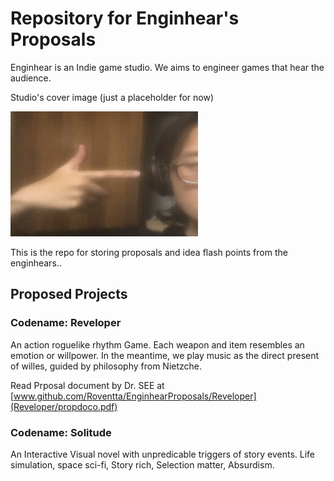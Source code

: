 # Repository for Enginhear's Proposals

Enginhear is an Indie game studio. We aims to engineer games that hear the audience.

Studio's cover image (just a placeholder for now)

<img src="asset/cover.JPG" style="width:300px; height:200px;">

This is the repo for storing proposals and idea flash points from the enginhears..

## Proposed Projects

### Codename: Reveloper

An action roguelike rhythm Game. Each weapon and item resembles an emotion or willpower. In the meantime, we play music as the direct present of willes, guided by philosophy from Nietzche.

Read Prposal document by Dr. SEE at [www.github.com/Roventta/EnginhearProposals/Reveloper](Reveloper/propdoco.pdf)

### Codename: Solitude

An Interactive Visual novel with unpredicable triggers of story events. Life simulation, space sci-fi, Story rich, Selection matter, Absurdism. 
